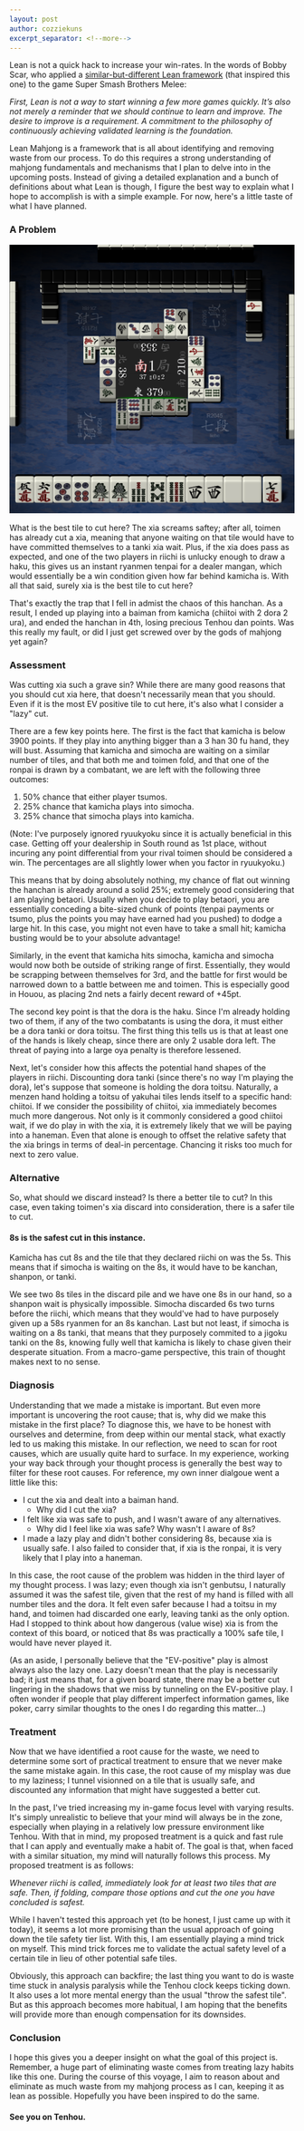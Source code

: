 ```yaml
---
layout: post
author: cozziekuns
excerpt_separator: <!--more-->
---
```


Lean is not a quick hack to increase your win-rates. In the words of Bobby Scar, who applied a 
[similar-but-different Lean framework](https://leanmelee.wordpress.com/) (that inspired this one) 
to the game Super Smash Brothers Melee:

*First, Lean is not a way to start winning a few more games quickly. It’s also not 
merely a reminder that we should continue to learn and improve. The desire to improve 
is a requirement. A commitment to the philosophy of continuously achieving validated 
learning is the foundation.*

Lean Mahjong is a framework that is all about identifying and removing waste from our process. To 
do this requires a strong understanding of mahjong fundamentals and mechanisms that I plan to delve 
into in the upcoming posts. Instead of giving a detailed explanation and a bunch of definitions 
about what Lean is though, I figure the best way to explain what I hope to accomplish is with a 
simple example. For now, here's a little taste of what I have planned.

### A Problem

![2-1](/assets/img/2-1.png)

What is the best tile to cut here? The xia screams saftey; after all, toimen has already cut a xia, 
meaning that anyone waiting on that tile would have to have committed themselves to a tanki xia 
wait. Plus, if the xia does pass as expected, and one of the two players in riichi is unlucky 
enough to draw a haku, this gives us an instant ryanmen tenpai for a dealer mangan, which would 
essentially be a win condition given how far behind kamicha is. With all that said, surely xia is 
the best tile to cut here?

That's exactly the trap that I fell in admist the chaos of this hanchan. As a result, I ended up 
playing into a baiman from kamicha (chiitoi with 2 dora 2 ura), and ended the hanchan in 4th, 
losing precious Tenhou dan points. Was this really my fault, or did I just get screwed over by the 
gods of mahjong yet again?

### Assessment

Was cutting xia such a grave sin? While there are many good reasons that you should cut xia here, 
that doesn't necessarily mean that you should. Even if it is the most EV positive tile to cut here, 
it's also what I consider a "lazy" cut.

There are a few key points here. The first is the fact that kamicha is below 3900 points. If they 
play into anything bigger than a 3 han 30 fu hand, they will bust. Assuming that kamicha and 
simocha are waiting on a similar number of tiles, and that both me and toimen fold, and that one of
the ronpai is drawn by a combatant, we are left with the following three outcomes:

1. 50% chance that either player tsumos. 
2. 25% chance that kamicha plays into simocha. 
3. 25% chance that simocha plays into kamicha.

(Note: I've purposely ignored ryuukyoku since it is actually beneficial in this case. Getting off 
your dealership in South round as 1st place, without incuring any point differential from your 
rival toimen should be considered a win. The percentages are all slightly lower when you factor 
in ryuukyoku.)

This means that by doing absolutely nothing, my chance of flat out winning the hanchan is already 
around a solid 25%; extremely good considering that I am playing betaori. Usually when you decide 
to play betaori, you are essentially conceding a bite-sized chunk of points (tenpai payments or 
tsumo, plus the points you may have earned had you pushed) to dodge a large hit. In this case, you 
might not even have to take a small hit; kamicha busting would be to your absolute advantage!

Similarly, in the event that kamicha hits simocha, kamicha and simocha would now both be outside of 
striking range of first. Essentially, they would be scrapping between themselves for 3rd, and the 
battle for first would be narrowed down to a battle between me and toimen. This is especially good 
in Houou, as placing 2nd nets a fairly decent reward of +45pt.

The second key point is that the dora is the haku. Since I'm already holding two of them, if any of 
the two combatants is using the dora, it must either be a dora tanki or dora toitsu. The first 
thing this tells us is that at least one of the hands is likely cheap, since there are only 2 
usable dora left. The threat of paying into a large oya penalty is therefore lessened. 

Next, let's consider how this affects the potential hand shapes of the players in riichi. 
Discounting dora tanki (since there's no way I'm playing the dora), let's suppose that someone is 
holding the dora toitsu. Naturally, a menzen hand holding a toitsu of yakuhai tiles lends itself to 
a specific hand: chiitoi. If we consider the possibility of chiitoi, xia immediately becomes much 
more dangerous. Not only is it commonly considered a good chiitoi wait, if we do play in with the 
xia, it is extremely likely that we will be paying into a haneman. Even that alone is enough to 
offset the relative safety that the xia brings in terms of deal-in percentage. Chancing it risks 
too much for next to zero value.

### Alternative

So, what should we discard instead? Is there a better tile to cut? In this case, even taking 
toimen's xia discard into consideration, there is a safer tile to cut. 

#### 8s is the safest cut in this instance.

Kamicha has cut 8s and the tile that they declared riichi on was the 5s. This means that if simocha 
is waiting on the 8s, it would have to be kanchan, shanpon, or tanki.

We see two 8s tiles in the discard pile and we have one 8s in our hand, so a shanpon wait is 
physically impossible. Simocha discarded 6s two turns before the riichi, which means that they 
would've had to have purposely given up a 58s ryanmen for an 8s kanchan. Last but not least, if 
simocha is waiting on a 8s tanki, that means that they purposely commited to a jigoku tanki on the 
8s, knowing fully well that kamicha is likely to chase given their desperate situation. From a 
macro-game perspective, this train of thought makes next to no sense.

### Diagnosis

Understanding that we made a mistake is important. But even more important is uncovering the root 
cause; that is, why did we make this mistake in the first place? To diagnose this, we have to be 
honest with ourselves and determine, from deep within our mental stack, what exactly led to us 
making this mistake. In our reflection, we need to scan for root causes, which are usually quite 
hard to surface. In my experience, working your way back through your thought process is generally 
the best way to filter for these root causes. For reference, my own inner dialgoue went a little 
like this:

* I cut the xia and dealt into a baiman hand.
    * Why did I cut the xia?
* I felt like xia was safe to push, and I wasn't aware of any alternatives.
    * Why did I feel like xia was safe? Why wasn't I aware of 8s?
* I made a lazy play and didn't bother considering 8s, because xia is usually safe. I also failed 
to consider that, if xia is the ronpai, it is very likely that I play into a haneman.

In this case, the root cause of the problem was hidden in the third layer of my thought process. I 
was lazy; even though xia isn't genbutsu, I naturally assumed it was the safest tile, given that 
the rest of my hand is filled with all number tiles and the dora. It felt even safer because I had 
a toitsu in my hand, and toimen had discarded one early, leaving tanki as the only option. Had I 
stopped to think about how dangerous (value wise) xia is from the context of this board, or noticed 
that 8s was practically a 100% safe tile, I would have never played it.

(As an aside, I personally believe that the "EV-positive" play is almost always also the lazy one. 
Lazy doesn't mean that the play is necessarily bad; it just means that, for a given board state, 
there may be a better cut lingering in the shadows that we miss by tunneling on the EV-positive 
play. I often wonder if people that play different imperfect information games, like poker, carry 
similar thoughts to the ones I do regarding this matter...)

### Treatment

Now that we have identified a root cause for the waste, we need to determine some sort of practical 
treatment to ensure that we never make the same mistake again. In this case, the root cause of my 
misplay was due to my laziness; I tunnel visionned on a tile that is usually safe, and discounted 
any information that might have suggested a better cut.

In the past, I've tried increasing my in-game focus level with varying results. It's simply 
unrealistic to believe that your mind will always be in the zone, especially when playing in a 
relatively low pressure environment like Tenhou. With that in mind, my proposed treatment is a 
quick and fast rule that I can apply and eventually make a habit of. The goal is that, when faced 
with a similar situation, my mind will naturally follows this process. My proposed treatment is as 
follows: 

*Whenever riichi is called, immediately look for at least two tiles that are safe. Then, if 
folding, compare those options and cut the one you have concluded is safest.*

While I haven't tested this approach yet (to be honest, I just came up with it today), it seems a 
lot more promising than the usual approach of going down the tile safety tier list. With this, I am 
essentially playing a mind trick on myself. This mind trick forces me to validate the actual safety 
level of a certain tile in lieu of other potential safe tiles. 

Obviously, this approach can backfire; the last thing you want to do is waste time stuck in 
analysis paralysis while the Tenhou clock keeps ticking down. It also uses a lot more mental energy 
than the usual "throw the safest tile". But as this approach becomes more habitual, I am hoping 
that the benefits will provide more than enough compensation for its downsides.

### Conclusion

I hope this gives you a deeper insight on what the goal of this project is. Remember, a huge part 
of eliminating waste comes from treating lazy habits like this one. During the course of this 
voyage, I aim to reason about and eliminate as much waste from my mahjong process as I can, keeping 
it as lean as possible. Hopefully you have been inspired to do the same.

#### See you on Tenhou.